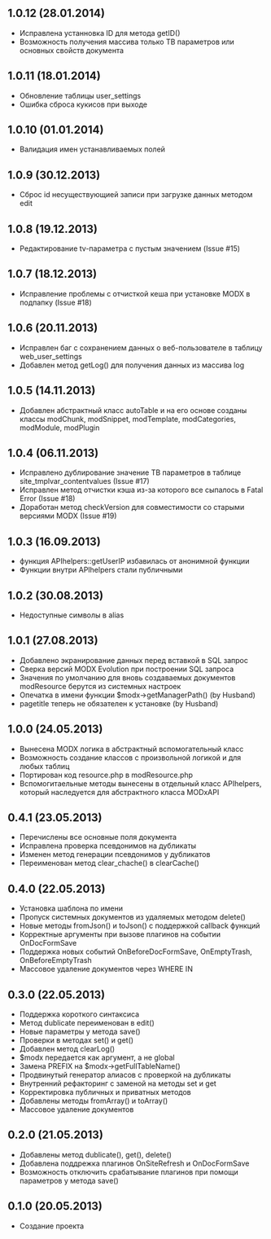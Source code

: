 ## 1.0.12 (28.01.2014)
* Исправлена устанновка ID для метода getID()
* Возможность получения массива только ТВ параметров или основных свойств документа

## 1.0.11 (18.01.2014)
* Обновление таблицы user_settings
* Ошибка сброса кукисов при выходе

## 1.0.10 (01.01.2014)
* Валидация имен устанавливаемых полей

## 1.0.9 (30.12.2013)
* Сброс id несуществующией записи при загрузке данных методом edit

## 1.0.8 (19.12.2013)
* Редактирование tv-параметра с пустым значением (Issue #15)

## 1.0.7 (18.12.2013)
* Исправление проблемы с отчисткой кеша при установке MODX в подпапку (Issue #18)

## 1.0.6 (20.11.2013)
* Исправлен баг с сохранением данных о веб-пользователе в таблицу web_user_settings
* Добавлен метод getLog() для получения данных из массива log

## 1.0.5 (14.11.2013)
* Добавлен абстрактный класс autoTable и на его основе созданы классы modChunk, modSnippet, modTemplate, modCategories, modModule, modPlugin

## 1.0.4 (06.11.2013)
* Исправлено дублирование значение ТВ параметров в таблице site_tmplvar_contentvalues (Issue #17)
* Исправлен метод отчистки кэша из-за которого все сыпалось в Fatal Error (Issue #18)
* Доработан метод checkVersion для совместимости со старыми версиями MODX (Issue #19)

## 1.0.3 (16.09.2013)
* функция APIhelpers::getUserIP избавилась от анонимной функции
* Функции внутри APIhelpers стали публичными

## 1.0.2 (30.08.2013)
* Недоступные символы в alias

## 1.0.1 (27.08.2013)
* Добавлено экранирование данных перед вставкой в SQL запрос
* Сверка версий MODX Evolution при построении SQL запроса
* Значения по умолчанию для вновь создаваемых документов modResource берутся из системных настроек
* Опечатка в имени функции $modx->getManagerPath() (by Husband)
* pagetitle теперь не обязателен к установке (by Husband)

## 1.0.0 (24.05.2013)
* Вынесена MODX логика в абстрактный вспомогательный класс
* Возможность создание классов с произвольной логикой и для любых таблиц
* Портирован код resource.php в modResource.php
* Вспомогитаельные методы вынесены в отдельный класс APIhelpers, который наследуется для абстрактного класса MODxAPI

## 0.4.1 (23.05.2013)
* Перечислены все основные поля документа
* Исправлена проверка псевдонимов на дубликаты
* Изменен метод генерации псевдонимов у дубликатов
* Переименован метод clear_chache() в clearCache()

## 0.4.0 (22.05.2013)
* Установка шаблона по имени
* Пропуск системных документов из удаляемых методом delete()
* Новые методы fromJson() и toJson() с поддержкой callback функций
* Корректные аргументы при вызове плагинов на событии OnDocFormSave
* Поддержка новых событий OnBeforeDocFormSave, OnEmptyTrash, OnBeforeEmptyTrash
* Массовое удаление документов через WHERE IN

## 0.3.0 (22.05.2013)
* Поддержка короткого синтаксиса
* Метод dublicate переименован в edit()
* Новые параметры у метода save()
* Проверки в методах set() и get()
* Добавлен метод clearLog()
* $modx передается как аргумент, а не global
* Замена PREFIX на $modx->getFullTableName()
* Продвинутый генератор алиасов с проверкой на дубликаты
* Внутренний рефакторинг с заменой на методы set и get
* Корректировка публичных и приватных методов
* Добавлены методы fromArray() и toArray()
* Массовое удаление документов

## 0.2.0 (21.05.2013)
* Добавлены метод dublicate(), get(), delete()
* Добавлена поддрежка плагинов OnSiteRefresh и OnDocFormSave
* Возможность отключить срабатывание плагинов при помощи параметров у метода save()

## 0.1.0 (20.05.2013)
* Создание проекта

